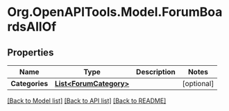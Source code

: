 # Org.OpenAPITools.Model.ForumBoardsAllOf

## Properties

Name | Type | Description | Notes
------------ | ------------- | ------------- | -------------
**Categories** | [**List&lt;ForumCategory&gt;**](ForumCategory.md) |  | [optional] 

[[Back to Model list]](../README.md#documentation-for-models) [[Back to API list]](../README.md#documentation-for-api-endpoints) [[Back to README]](../README.md)

